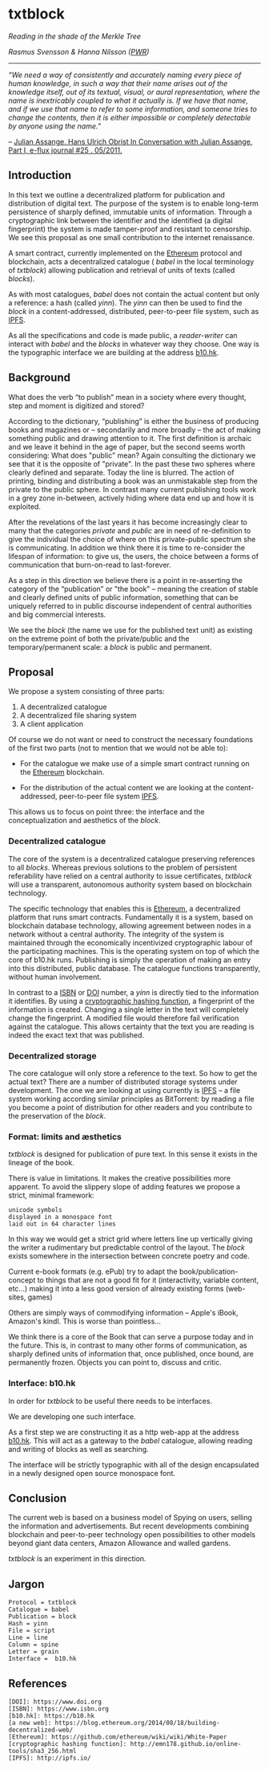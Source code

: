 # txtblock
_Reading in the shade of the Merkle Tree_

*Rasmus Svensson & Hanna Nilsson ([PWR])*

- - -

*”We need a way of consistently and accurately naming every piece of human knowledge, in such a way that their name arises out of the knowledge itself, out of its textual, visual, or aural representation, where the name is inextricably coupled to what it actually is. If we have that name, and if we use that name to refer to some information, and someone tries to change the contents, then it is either impossible or completely detectable by anyone using the name.”*

– [Julian Assange. Hans Ulrich Obrist In Conversation with Julian Assange, Part I, e-flux journal #25 . 05/2011.]( http://www.e-flux.com/journal/in-conversation-with-julian-assange-part-i/)

## Introduction

In this text we outline a decentralized platform for publication and distribution of digital text. The purpose of the system is to enable long-term persistence of sharply defined, immutable units of information. Through a cryptographic link between the identifier and the identified (a digital fingerprint) the system is made tamper-proof and resistant to censorship. We see this proposal as one small contribution to the internet renaissance. 

A smart contract, currently implemented on the [Ethereum] protocol and blockchain, acts a decentralized catalogue ( _babel_ in the local terminology of _txtblock_) allowing publication and retrieval of units of texts (called _blocks_).

As with most catalogues, _babel_ does not contain the actual content but only a reference: a hash (called _yinn_). The _yinn_ can then be used to find the _block_ in a content-addressed, distributed, peer-to-peer file system, such as [IPFS].       

As all the specifications and code is made public, a _reader-writer_ can interact with _babel_ and the _blocks_ in whatever way they choose. One way is the typographic interface we are building at the address [b10.hk].   

## Background

What does the verb “to publish” mean in a society where every thought, step and moment is digitized and stored? 

According to the dictionary, “publishing” is either the business of producing books and magazines or – secondarily and more broadly – the act of making something public and drawing attention to it. The first definition is archaic and we leave it behind in the age of paper, but the second seems worth considering: What does "public" mean? Again consulting the dictionary we see that it is the opposite of "private". In the past these two spheres where clearly defined and separate. Today the line is blurred. The action of printing, binding and distributing a book was an unmistakable step from the private to the public sphere. In contrast many current publishing tools work in a grey zone in-between, actively hiding where data end up and how it is exploited.

After the revelations of the last years it has become increasingly clear to many that the categories _private_ and _public_ are in need of re-definition to give the individual the choice of where on this private-public spectrum she is communicating. In addition we think there it is time to re-consider the lifespan of information: to give us, the users, the choice between a forms of communication that burn-on-read to  last-forever. 

As a step in this direction we believe there is a point in re-asserting the category of the “publication” or "the book" – meaning the creation of stable and clearly defined units of public information, something that can be uniquely referred to in public discourse independent of central authorities and big commercial interests.

We see the _block_ (the name we use for the published text unit) as existing on the extreme point of both the private/public and the temporary/permanent scale: a _block_ is public and permanent. 

## Proposal 

We propose a system consisting of three parts:

1. A decentralized catalogue
2. A decentralized file sharing system
3. A client application

Of course we do not want or need to construct the necessary foundations of the first two parts (not to mention that we would not be able to):

- For the catalogue we make use of a simple smart contract running on the [Ethereum] blockchain.

- For the distribution of the actual content we are looking at the content-addressed, peer-to-peer file system [IPFS]. 

This allows us to focus on point three: the interface and the conceptualization and aesthetics of the _block_.   

### Decentralized catalogue

The core of the system is a decentralized catalogue preserving references to all _blocks_. Whereas previous solutions to the problem of persistent referability have relied on a central authority to issue certificates, _txtblock_ will use a transparent, autonomous authority system based on blockchain technology.

The specific technology that enables this is [Ethereum], a decentralized platform that runs smart contracts. Fundamentally it is a system, based on blockchain database technology, allowing agreement between nodes in a network without a central authority. The integrity of the system is maintained through the economically incentivized cryptographic labour of the participating machines. This is the operating system on top of which the core of b10.hk runs. Publishing is simply the operation of making an entry into this distributed, public database. The catalogue functions transparently, without human involvement.

In contrast to a [ISBN] or [DOI] number, a _yinn_ is directly tied to the information it identifies. By using a [cryptographic hashing function], a fingerprint of the information is created. Changing a single letter in the text will completely change the fingerprint. A modified file would therefore fail verification against the catalogue. This allows certainty that the text you are reading is indeed the exact text that was published.

### Decentralized storage

The core catalogue will only store a reference to the text. So how to get the actual text? There are a number of distributed storage systems under development. The one we are looking at using currently is [IPFS] – a file system working according similar principles as BitTorrent: by reading a file you become a point of distribution for other readers and you contribute to the preservation of the _block_.

### Format: limits and æsthetics

_txtblock_ is designed for publication of pure text. In this sense it exists in the lineage of the book.

There is value in limitations. It makes the creative possibilities more apparent. To avoid the slippery slope of adding features we propose a strict, minimal framework: 

	unicode symbols
	displayed in a monospace font 
	laid out in 64 character lines

In this way we would get a strict grid where letters line up vertically giving the writer a rudimentary but predictable control of the layout. The _block_ exists somewhere in the intersection between concrete poetry and code.

Current e-book formats (e.g. ePub) try to adapt the book/publication-concept to things that are not a good fit for it (interactivity, variable content, etc…) making it into a less good version of already existing forms (web-sites, games) 

Others are simply ways of commodifying information – Apple's iBook, Amazon's kindl. This is worse than pointless...

We think there is a core of the Book that can serve a purpose today and in the future. This is, in contrast to many other forms of communication, as sharply defined units of information that, once published, once bound, are permanently frozen. Objects you can point to, discuss and critic.  

### Interface: b10.hk

In order for _txtblock_ to be useful there needs to be interfaces. 

We are developing one such interface. 

As a first step we are constructing it as a http web-app at the address [b10.hk]. This will act as a gateway to the _babel_ catalogue, allowing reading and writing of blocks as well as searching. 

The interface will be strictly typographic with all of the design encapsulated in a newly designed open source monospace font.  

## Conclusion

The current web is based on a business model of Spying on users, selling the information and advertisements. But recent developments combining blockchain and peer-to-peer technology open possibilities to other models beyond giant data centers, Amazon Allowance and walled gardens. 

_txtblock_ is an experiment in this direction. 

## Jargon

	Protocol = txtblock
	Catalogue = babel 
	Publication = block
	Hash = yinn		
	File = script
	Line = line
	Column = spine 
	Letter = grain
	Interface =  b10.hk

## References

	[DOI]: https://www.doi.org
	[ISBN]: https://www.isbn.org
	[b10.hk]: https://b10.hk
	[a new web]: https://blog.ethereum.org/2014/08/18/building-decentralized-web/
	[Ethereum]: https://github.com/ethereum/wiki/wiki/White-Paper
	[cryptographic hashing function]: http://emn178.github.io/online-tools/sha3_256.html
	[IPFS]: http://ipfs.io/


[DOI]: https://www.doi.org
[ISBN]: https://www.isbn.org
[b10.hk]: https://b10.hk
[a new web]: https://blog.ethereum.org/2014/08/18/building-decentralized-web/
[Ethereum]: https://github.com/ethereum/wiki/wiki/White-Paper
[cryptographic hashing function]: http://emn178.github.io/online-tools/sha3_256.html
[IPFS]: http://ipfs.io/
[PWR]: http://pwr.site 